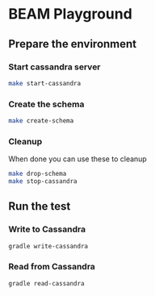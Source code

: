 # BEAM Playground

## Prepare the environment
### Start cassandra server
```bash
make start-cassandra
```

### Create the schema
```bash
make create-schema
```

### Cleanup
When done you can use these to cleanup
```bash
make drop-schema
make stop-cassandra
```

## Run the test
### Write to Cassandra
```bash
gradle write-cassandra
```
### Read from Cassandra
```bash
gradle read-cassandra
```

